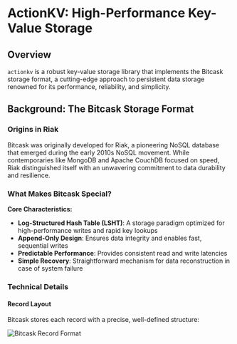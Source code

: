 # ActionKV: High-Performance Key-Value Storage

## Overview

`actionkv` is a robust key-value storage library that implements the Bitcask storage format, a cutting-edge approach to persistent data storage renowned for its performance, reliability, and simplicity.

## Background: The Bitcask Storage Format

### Origins in Riak
Bitcask was originally developed for Riak, a pioneering NoSQL database that emerged during the early 2010s NoSQL movement. While contemporaries like MongoDB and Apache CouchDB focused on speed, Riak distinguished itself with an unwavering commitment to data durability and resilience.

### What Makes Bitcask Special?

**Core Characteristics:**
- **Log-Structured Hash Table (LSHT)**: A storage paradigm optimized for high-performance writes and rapid key lookups
- **Append-Only Design**: Ensures data integrity and enables fast, sequential writes
- **Predictable Performance**: Provides consistent read and write latencies
- **Simple Recovery**: Straightforward mechanism for data reconstruction in case of system failure

### Technical Details

#### Record Layout
Bitcask stores each record with a precise, well-defined structure:

![Bitcask Record Format](https://github.com/user-attachments/assets/c9c4a5f2-639d-4775-b029-071a1ae1fa36)
